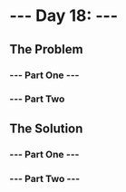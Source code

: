 # --- Day 18: ---

## The Problem

### --- Part One ---

### --- Part Two

## The Solution

### --- Part One ---

### --- Part Two ---
